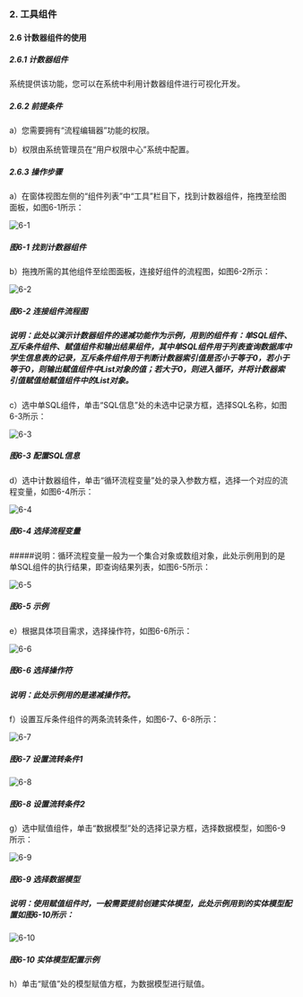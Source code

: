 ### 2. 工具组件

#### 2.6 计数器组件的使用

##### 2.6.1 计数器组件

系统提供该功能，您可以在系统中利用计数器组件进行可视化开发。

##### 2.6.2 前提条件

a）您需要拥有“流程编辑器”功能的权限。

b）权限由系统管理员在“用户权限中心”系统中配置。

##### 2.6.3 操作步骤

a）在窗体视图左侧的“组件列表”中“工具”栏目下，找到计数器组件，拖拽至绘图面板，如图6-1所示：

![6-1](https://www.feisuanyz.com/fsimage/zc-image/cz_22_1_8_1.png)

##### 图6-1 找到计数器组件

b）拖拽所需的其他组件至绘图面板，连接好组件的流程图，如图6-2所示：

![6-2](https://www.feisuanyz.com/fsimage/zc-image/cz_22_1_8_2.png)

##### 图6-2 连接组件流程图

##### 说明：此处以演示计数器组件的递减功能作为示例，用到的组件有：单SQL组件、互斥条件组件、赋值组件和输出结果组件，其中单SQL组件用于列表查询数据库中学生信息表的记录，互斥条件组件用于判断计数器索引值是否小于等于0，若小于等于0，则输出赋值组件中List对象的值；若大于0，则进入循环，并将计数器索引值赋值给赋值组件中的List对象。

c）选中单SQL组件，单击“SQL信息”处的未选中记录方框，选择SQL名称，如图6-3所示：

![6-3](https://www.feisuanyz.com/fsimage/zc-image/cz_22_1_8_3.png)

##### 图6-3 配置SQL信息

d）选中计数器组件，单击“循环流程变量”处的录入参数方框，选择一个对应的流程变量，如图6-4所示：

![6-4](https://www.feisuanyz.com/fsimage/zc-image/cz_22_1_8_4.png)

##### 图6-4 选择流程变量

#####说明：循环流程变量一般为一个集合对象或数组对象，此处示例用到的是单SQL组件的执行结果，即查询结果列表，如图6-5所示：

![6-5](https://www.feisuanyz.com/fsimage/zc-image/cz_22_1_8_5.png)

##### 图6-5 示例

e）根据具体项目需求，选择操作符，如图6-6所示：

![6-6](https://www.feisuanyz.com/fsimage/zc-image/cz_22_1_8_6.png)

##### 图6-6 选择操作符

##### 说明：此处示例用的是递减操作符。

f）设置互斥条件组件的两条流转条件，如图6-7、6-8所示：

![6-7](https://www.feisuanyz.com/fsimage/zc-image/cz_22_1_8_7.png)

##### 图6-7 设置流转条件1

![6-8](https://www.feisuanyz.com/fsimage/zc-image/cz_22_1_8_8.png)

##### 图6-8 设置流转条件2

g）选中赋值组件，单击“数据模型”处的选择记录方框，选择数据模型，如图6-9所示：

![6-9](https://www.feisuanyz.com/fsimage/zc-image/cz_22_1_8_9.png)

##### 图6-9 选择数据模型

##### 说明：使用赋值组件时，一般需要提前创建实体模型，此处示例用到的实体模型配置如图6-10所示：

![6-10](https://www.feisuanyz.com/fsimage/zc-image/cz_22_1_8_10.png)

##### 图6-10 实体模型配置示例

h）单击“赋值”处的模型赋值方框，为数据模型进行赋值。
